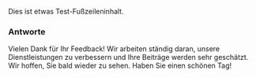 Dies ist etwas Test-Fußzeileninhalt.

### Antworte

Vielen Dank für Ihr Feedback! Wir arbeiten ständig daran, unsere Dienstleistungen zu verbessern und Ihre Beiträge werden sehr geschätzt. Wir hoffen, Sie bald wieder zu sehen. Haben Sie einen schönen Tag!